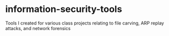 # information-security-tools
Tools I created for various class projects relating to file carving, ARP replay attacks, and network forensics

